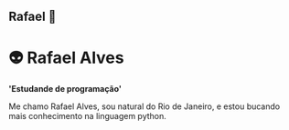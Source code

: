 ## Rafael 👋

# 👽 Rafael Alves

**'Estudande de programação'**

Me chamo Rafael Alves, sou natural do Rio de Janeiro, e estou bucando mais conhecimento na linguagem python. 
